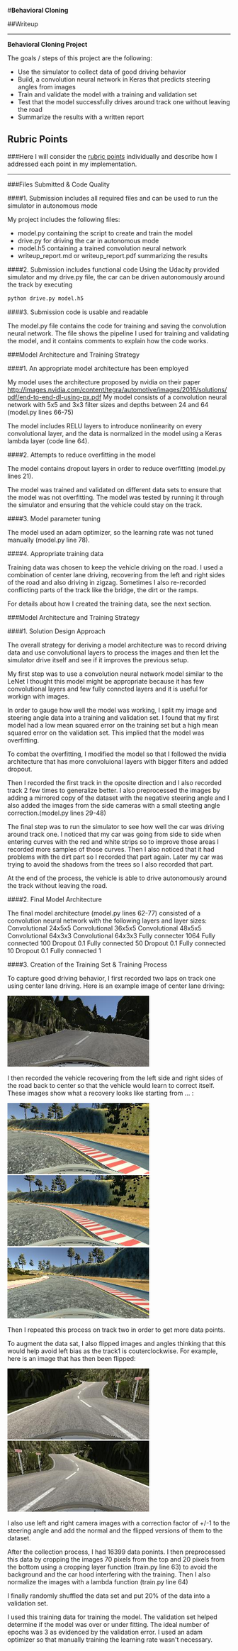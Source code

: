 #**Behavioral Cloning**

##Writeup

---

**Behavioral Cloning Project**

The goals / steps of this project are the following:
* Use the simulator to collect data of good driving behavior
* Build, a convolution neural network in Keras that predicts steering angles from images
* Train and validate the model with a training and validation set
* Test that the model successfully drives around track one without leaving the road
* Summarize the results with a written report


[//]: # (Image References)

[image2]: ./writeup_images/center.jpg "Center"
[image3]: ./writeup_images/recovery1.jpg "Recovery Image"
[image4]: ./writeup_images/recovery2.jpg "Recovery Image"
[image5]: ./writeup_images/recovery3.jpg "Recovery Image"
[image6]: ./writeup_images/normal.jpg "Normal Image"
[image7]: ./writeup_images/flipped.jpg "Flipped Image"

## Rubric Points
###Here I will consider the [rubric points](https://review.udacity.com/#!/rubrics/432/view) individually and describe how I addressed each point in my implementation.   

---
###Files Submitted & Code Quality

####1. Submission includes all required files and can be used to run the simulator in autonomous mode

My project includes the following files:
* model.py containing the script to create and train the model
* drive.py for driving the car in autonomous mode
* model.h5 containing a trained convolution neural network
* writeup_report.md or writeup_report.pdf summarizing the results

####2. Submission includes functional code
Using the Udacity provided simulator and my drive.py file, the car can be driven autonomously around the track by executing
```sh
python drive.py model.h5
```

####3. Submission code is usable and readable

The model.py file contains the code for training and saving the convolution neural network. The file shows the pipeline I used for training and validating the model, and it contains comments to explain how the code works.

###Model Architecture and Training Strategy

####1. An appropriate model architecture has been employed

My model uses the architecture proposed by nvidia on their paper http://images.nvidia.com/content/tegra/automotive/images/2016/solutions/pdf/end-to-end-dl-using-px.pdf
My model consists of a convolution neural network with 5x5 and 3x3 filter sizes and depths between 24 and 64 (model.py lines 66-75)

The model includes RELU layers to introduce nonlinearity on every convolutional layer, and the data is normalized in the model using a Keras lambda layer (code line 64).

####2. Attempts to reduce overfitting in the model

The model contains dropout layers in order to reduce overfitting (model.py lines 21).

The model was trained and validated on different data sets to ensure that the model was not overfitting. The model was tested by running it through the simulator and ensuring that the vehicle could stay on the track.

####3. Model parameter tuning

The model used an adam optimizer, so the learning rate was not tuned manually (model.py line 78).

####4. Appropriate training data

Training data was chosen to keep the vehicle driving on the road. I used a combination of center lane driving, recovering from the left and right sides of the road and also driving in zigzag. Sometimes I also re-recorded conflicting parts of the track like the bridge, the dirt or the ramps.

For details about how I created the training data, see the next section.

###Model Architecture and Training Strategy

####1. Solution Design Approach

The overall strategy for deriving a model architecture was to record driving data and use convolutional layers to process the images and then let the simulator drive itself and see if it improves the previous setup.

My first step was to use a convolution neural network model similar to the LeNet I thought this model might be appropriate because it has few convolutional layers and few fully conncted layers and it is useful for workign with images.

In order to gauge how well the model was working, I split my image and steering angle data into a training and validation set. I found that my first model had a low mean squared error on the training set but a high mean squared error on the validation set. This implied that the model was overfitting.

To combat the overfitting, I modified the model so that I followed the nvidia architecture that has more convoluional layers with bigger filters and added dropout.

Then I recorded the first track in the oposite direction and I also recorded track 2 few times to generalize better. I also preprocessed the images by adding a mirrored copy of the dataset with the negative steering angle and I also added the images from the side cameras with a small steeting angle correction.(model.py lines 29-48)

The final step was to run the simulator to see how well the car was driving around track one. I noticed that my car was going from side to side when entering curves with the red and white strips so to improve those areas I recorded more samples of those curves. Then I also noticed that it had problems with the dirt part so I recorded that part again. Later my car was trying to avoid the shadows from the trees so I also recorded that part.

At the end of the process, the vehicle is able to drive autonomously around the track without leaving the road.

####2. Final Model Architecture

The final model architecture (model.py lines 62-77) consisted of a convolution neural network with the following layers and layer sizes:
Convolutional 24x5x5
Convolutional 36x5x5
Convolutional 48x5x5
Convolutional 64x3x3
Convolutional 64x3x3
Fully connecter 1064
Fully connected 100
Dropout 0.1
Fully connected 50
Dropout 0.1
Fully connected 10
Dropout 0.1
Fully connected 1


####3. Creation of the Training Set & Training Process

To capture good driving behavior, I first recorded two laps on track one using center lane driving. Here is an example image of center lane driving:

![alt text][image2]

I then recorded the vehicle recovering from the left side and right sides of the road back to center so that the vehicle would learn to correct itself. These images show what a recovery looks like starting from ... :

![alt text][image3]
![alt text][image4]
![alt text][image5]

Then I repeated this process on track two in order to get more data points.

To augment the data sat, I also flipped images and angles thinking that this would help avoid left bias as the track1 is couterclockwise. For example, here is an image that has then been flipped:

![alt text][image6]
![alt text][image7]

I also use left and right camera images with a correction factor of +/-1 to the steering angle and add the normal and the flipped versions of them to the dataset.

After the collection process, I had 16399 data ponints. I then preprocessed this data by cropping the images 70 pixels from the top and 20 pixels from the bottom using a cropping layer function (train.py line 63) to avoid the background and the car hood interfering with the training.
Then I also normalize the images with a lambda function (train.py line 64)


I finally randomly shuffled the data set and put 20% of the data into a validation set.

I used this training data for training the model. The validation set helped determine if the model was over or under fitting. The ideal number of epochs was 3 as evidenced by the validation error. I used an adam optimizer so that manually training the learning rate wasn't necessary.
